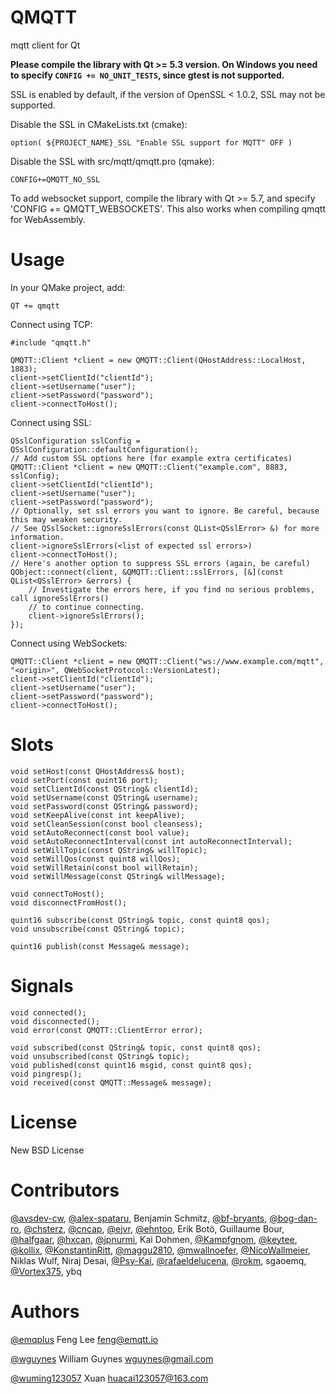 QMQTT
=====

mqtt client for Qt

**Please compile the library with Qt >= 5.3 version. On Windows you need to specify `CONFIG += NO_UNIT_TESTS`, since gtest is not supported.**

SSL is enabled by default, if the version of OpenSSL < 1.0.2, SSL may not be supported. 

Disable the SSL in CMakeLists.txt (cmake):

    option( ${PROJECT_NAME}_SSL "Enable SSL support for MQTT" OFF )

Disable the SSL with src/mqtt/qmqtt.pro (qmake):

    CONFIG+=QMQTT_NO_SSL

To add websocket support, compile the library with Qt >= 5.7, and specify 'CONFIG += QMQTT_WEBSOCKETS'.
This also works when compiling qmqtt for WebAssembly.

Usage
=====

In your QMake project, add:

    QT += qmqtt

Connect using TCP:

    #include "qmqtt.h"

    QMQTT::Client *client = new QMQTT::Client(QHostAddress::LocalHost, 1883);
    client->setClientId("clientId");
    client->setUsername("user");
    client->setPassword("password");
    client->connectToHost();

Connect using SSL:

    QSslConfiguration sslConfig = QSslConfiguration::defaultConfiguration();
    // Add custom SSL options here (for example extra certificates)
    QMQTT::Client *client = new QMQTT::Client("example.com", 8883, sslConfig);
    client->setClientId("clientId");
    client->setUsername("user");
    client->setPassword("password");
    // Optionally, set ssl errors you want to ignore. Be careful, because this may weaken security.
    // See QSslSocket::ignoreSslErrors(const QList<QSslError> &) for more information.
    client->ignoreSslErrors(<list of expected ssl errors>)
    client->connectToHost();
    // Here's another option to suppress SSL errors (again, be careful)
    QObject::connect(client, &QMQTT::Client::sslErrors, [&](const QList<QSslError> &errors) {
        // Investigate the errors here, if you find no serious problems, call ignoreSslErrors()
        // to continue connecting.
        client->ignoreSslErrors();
    });

Connect using WebSockets:

    QMQTT::Client *client = new QMQTT::Client("ws://www.example.com/mqtt", "<origin>", QWebSocketProtocol::VersionLatest);
    client->setClientId("clientId");
    client->setUsername("user");
    client->setPassword("password");
    client->connectToHost();

Slots
=====

    void setHost(const QHostAddress& host);
    void setPort(const quint16 port);
    void setClientId(const QString& clientId);
    void setUsername(const QString& username);
    void setPassword(const QString& password);
    void setKeepAlive(const int keepAlive);
    void setCleanSession(const bool cleansess);
    void setAutoReconnect(const bool value);
    void setAutoReconnectInterval(const int autoReconnectInterval);
    void setWillTopic(const QString& willTopic);
    void setWillQos(const quint8 willQos);
    void setWillRetain(const bool willRetain);
    void setWillMessage(const QString& willMessage);

    void connectToHost();
    void disconnectFromHost();

    quint16 subscribe(const QString& topic, const quint8 qos);
    void unsubscribe(const QString& topic);

    quint16 publish(const Message& message);

Signals
=======

    void connected();
    void disconnected();
    void error(const QMQTT::ClientError error);

    void subscribed(const QString& topic, const quint8 qos);
    void unsubscribed(const QString& topic);
    void published(const quint16 msgid, const quint8 qos);
    void pingresp();
    void received(const QMQTT::Message& message);


License
=======

New BSD License


Contributors
=============

[@avsdev-cw](https://github.com/avsdev-cw),
[@alex-spataru](https://github.com/alex-spataru),
Benjamin Schmitz,
[@bf-bryants](https://github.com/bf-bryants),
[@bog-dan-ro](https://github.com/bog-dan-ro),
[@chsterz](https://github.com/chsterz),
[@cncap](https://github.com/cncap),
[@ejvr](https://github.com/ejvr),
[@ehntoo](https://github.com/ehntoo),
Erik Botö,
Guillaume Bour,
[@halfgaar](https://github.com/halfgaar),
[@hxcan](https://github.com/hxcan),
[@jpnurmi](https://github.com/jpnurmi),
Kai Dohmen,
[@Kampfgnom](https://github.com/Kampfgnom),
[@keytee](https://github.com/keytee),
[@kollix](https://github.com/kollix),
[@KonstantinRitt](https://github.com/KonstantinRitt),
[@maggu2810](https://github.com/maggu2810),
[@mwallnoefer](https://github.com/mwallnoefer),
[@NicoWallmeier](https://github.com/NicoWallmeier),
Niklas Wulf,
Niraj Desai,
[@Psy-Kai](https://github.com/Psy-Kai),
[@rafaeldelucena](https://github.com/rafaeldelucena),
[@rokm](https://github.com/rokm),
sgaoemq,
[@Vortex375](https://github.com/Vortex375),
ybq


Authors
=======

[@emqplus](https://github.com/emqplus) Feng Lee <feng@emqtt.io>

[@wguynes](https://github.com/wguynes) William Guynes <wguynes@gmail.com>

[@wuming123057](https://github.com/wuming123057) Xuan <huacai123057@163.com>
